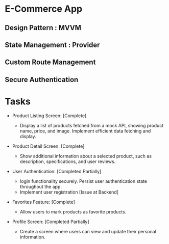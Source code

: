 # E-Commerce App

## Design Pattern : MVVM
## State Management : Provider
## Custom Route Management
## Secure Authentication

# Tasks

* Product Listing Screen: [Complete]
  - Display a list of products fetched from a mock API, showing product name, price, and image. Implement efficient data fetching and display.

* Product Detail Screen: [Complete]
  - Show additional information about a selected product, such as description, specifications, and user reviews.

* User Authentication: [Completed Partially]
  - login functionality securely. Persist user authentication state throughout the app.
  - Implement user registration [Issue at Backend]
  
* Favorites Feature: [Complete]
  - Allow users to mark products as favorite products.

* Profile Screen: [Completed Partially]
  - Create a screen where users can view and update their personal information.

